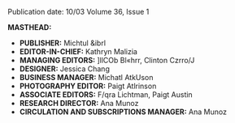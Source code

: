 Publication date: 10/03
Volume 36, Issue 1

**MASTHEAD:**
- **PUBLISHER:** Michtul &ibrl
- **EDITOR-IN-CHIEF:** Kathryn Malizia
- **MANAGING EDITORS:** ]llCOb Bl«hrr, Clinton Czrro/J
- **DESIGNER:** Jessica Chang
- **BUSINESS MANAGER:** Michatl AtkUson
- **PHOTOGRAPHY EDITOR:** Paigt Atlrinson
- **ASSOCIATE EDITORS:** F/qra Lichtman, Paigt Austin
- **RESEARCH DIRECTOR:** Ana Munoz
- **CIRCULATION AND SUBSCRIPTIONS MANAGER:** Ana Munoz

